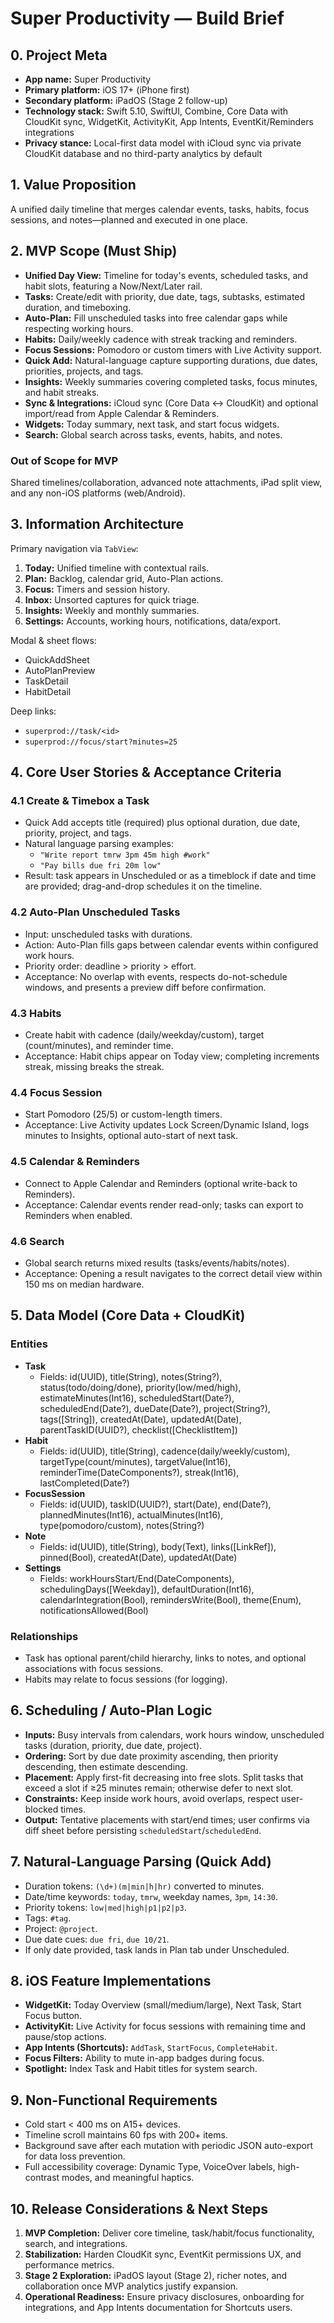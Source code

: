 # Super Productivity — Build Brief

## 0. Project Meta
- **App name:** Super Productivity
- **Primary platform:** iOS 17+ (iPhone first)
- **Secondary platform:** iPadOS (Stage 2 follow-up)
- **Technology stack:** Swift 5.10, SwiftUI, Combine, Core Data with CloudKit sync, WidgetKit, ActivityKit, App Intents, EventKit/Reminders integrations
- **Privacy stance:** Local-first data model with iCloud sync via private CloudKit database and no third-party analytics by default

## 1. Value Proposition
A unified daily timeline that merges calendar events, tasks, habits, focus sessions, and notes—planned and executed in one place.

## 2. MVP Scope (Must Ship)
- **Unified Day View:** Timeline for today's events, scheduled tasks, and habit slots, featuring a Now/Next/Later rail.
- **Tasks:** Create/edit with priority, due date, tags, subtasks, estimated duration, and timeboxing.
- **Auto-Plan:** Fill unscheduled tasks into free calendar gaps while respecting working hours.
- **Habits:** Daily/weekly cadence with streak tracking and reminders.
- **Focus Sessions:** Pomodoro or custom timers with Live Activity support.
- **Quick Add:** Natural-language capture supporting durations, due dates, priorities, projects, and tags.
- **Insights:** Weekly summaries covering completed tasks, focus minutes, and habit streaks.
- **Sync & Integrations:** iCloud sync (Core Data <-> CloudKit) and optional import/read from Apple Calendar & Reminders.
- **Widgets:** Today summary, next task, and start focus widgets.
- **Search:** Global search across tasks, events, habits, and notes.

### Out of Scope for MVP
Shared timelines/collaboration, advanced note attachments, iPad split view, and any non-iOS platforms (web/Android).

## 3. Information Architecture
Primary navigation via `TabView`:
1. **Today:** Unified timeline with contextual rails.
2. **Plan:** Backlog, calendar grid, Auto-Plan actions.
3. **Focus:** Timers and session history.
4. **Inbox:** Unsorted captures for quick triage.
5. **Insights:** Weekly and monthly summaries.
6. **Settings:** Accounts, working hours, notifications, data/export.

Modal & sheet flows:
- QuickAddSheet
- AutoPlanPreview
- TaskDetail
- HabitDetail

Deep links:
- `superprod://task/<id>`
- `superprod://focus/start?minutes=25`

## 4. Core User Stories & Acceptance Criteria
### 4.1 Create & Timebox a Task
- Quick Add accepts title (required) plus optional duration, due date, priority, project, and tags.
- Natural language parsing examples:
  - `"Write report tmrw 3pm 45m high #work"`
  - `"Pay bills due fri 20m low"`
- Result: task appears in Unscheduled or as a timeblock if date and time are provided; drag-and-drop schedules it on the timeline.

### 4.2 Auto-Plan Unscheduled Tasks
- Input: unscheduled tasks with durations.
- Action: Auto-Plan fills gaps between calendar events within configured work hours.
- Priority order: deadline > priority > effort.
- Acceptance: No overlap with events, respects do-not-schedule windows, and presents a preview diff before confirmation.

### 4.3 Habits
- Create habit with cadence (daily/weekday/custom), target (count/minutes), and reminder time.
- Acceptance: Habit chips appear on Today view; completing increments streak, missing breaks the streak.

### 4.4 Focus Session
- Start Pomodoro (25/5) or custom-length timers.
- Acceptance: Live Activity updates Lock Screen/Dynamic Island, logs minutes to Insights, optional auto-start of next task.

### 4.5 Calendar & Reminders
- Connect to Apple Calendar and Reminders (optional write-back to Reminders).
- Acceptance: Calendar events render read-only; tasks can export to Reminders when enabled.

### 4.6 Search
- Global search returns mixed results (tasks/events/habits/notes).
- Acceptance: Opening a result navigates to the correct detail view within 150 ms on median hardware.

## 5. Data Model (Core Data + CloudKit)
### Entities
- **Task**
  - Fields: id(UUID), title(String), notes(String?), status(todo/doing/done), priority(low/med/high), estimateMinutes(Int16), scheduledStart(Date?), scheduledEnd(Date?), dueDate(Date?), project(String?), tags([String]), createdAt(Date), updatedAt(Date), parentTaskID(UUID?), checklist([ChecklistItem])
- **Habit**
  - Fields: id(UUID), title(String), cadence(daily/weekly/custom), targetType(count/minutes), targetValue(Int16), reminderTime(DateComponents?), streak(Int16), lastCompleted(Date?)
- **FocusSession**
  - Fields: id(UUID), taskID(UUID?), start(Date), end(Date?), plannedMinutes(Int16), actualMinutes(Int16), type(pomodoro/custom), notes(String?)
- **Note**
  - Fields: id(UUID), title(String), body(Text), links([LinkRef]), pinned(Bool), createdAt(Date), updatedAt(Date)
- **Settings**
  - Fields: workHoursStart/End(DateComponents), schedulingDays([Weekday]), defaultDuration(Int16), calendarIntegration(Bool), remindersWrite(Bool), theme(Enum), notificationsAllowed(Bool)

### Relationships
- Task has optional parent/child hierarchy, links to notes, and optional associations with focus sessions.
- Habits may relate to focus sessions (for logging).

## 6. Scheduling / Auto-Plan Logic
- **Inputs:** Busy intervals from calendars, work hours window, unscheduled tasks (duration, priority, due date, project).
- **Ordering:** Sort by due date proximity ascending, then priority descending, then estimate descending.
- **Placement:** Apply first-fit decreasing into free slots. Split tasks that exceed a slot if ≥25 minutes remain; otherwise defer to next slot.
- **Constraints:** Keep inside work hours, avoid overlaps, respect user-blocked times.
- **Output:** Tentative placements with start/end times; user confirms via diff sheet before persisting `scheduledStart`/`scheduledEnd`.

## 7. Natural-Language Parsing (Quick Add)
- Duration tokens: `(\d+)(m|min|h|hr)` converted to minutes.
- Date/time keywords: `today`, `tmrw`, weekday names, `3pm`, `14:30`.
- Priority tokens: `low|med|high|p1|p2|p3`.
- Tags: `#tag`.
- Project: `@project`.
- Due date cues: `due fri`, `due 10/21`.
- If only date provided, task lands in Plan tab under Unscheduled.

## 8. iOS Feature Implementations
- **WidgetKit:** Today Overview (small/medium/large), Next Task, Start Focus button.
- **ActivityKit:** Live Activity for focus sessions with remaining time and pause/stop actions.
- **App Intents (Shortcuts):** `AddTask`, `StartFocus`, `CompleteHabit`.
- **Focus Filters:** Ability to mute in-app badges during focus.
- **Spotlight:** Index Task and Habit titles for system search.

## 9. Non-Functional Requirements
- Cold start < 400 ms on A15+ devices.
- Timeline scroll maintains 60 fps with 200+ items.
- Background save after each mutation with periodic JSON auto-export for data loss prevention.
- Full accessibility coverage: Dynamic Type, VoiceOver labels, high-contrast modes, and meaningful haptics.

## 10. Release Considerations & Next Steps
1. **MVP Completion:** Deliver core timeline, task/habit/focus functionality, search, and integrations.
2. **Stabilization:** Harden CloudKit sync, EventKit permissions UX, and performance metrics.
3. **Stage 2 Exploration:** iPadOS layout (Stage 2), richer notes, and collaboration once MVP analytics justify expansion.
4. **Operational Readiness:** Ensure privacy disclosures, onboarding for integrations, and App Intents documentation for Shortcuts users.

